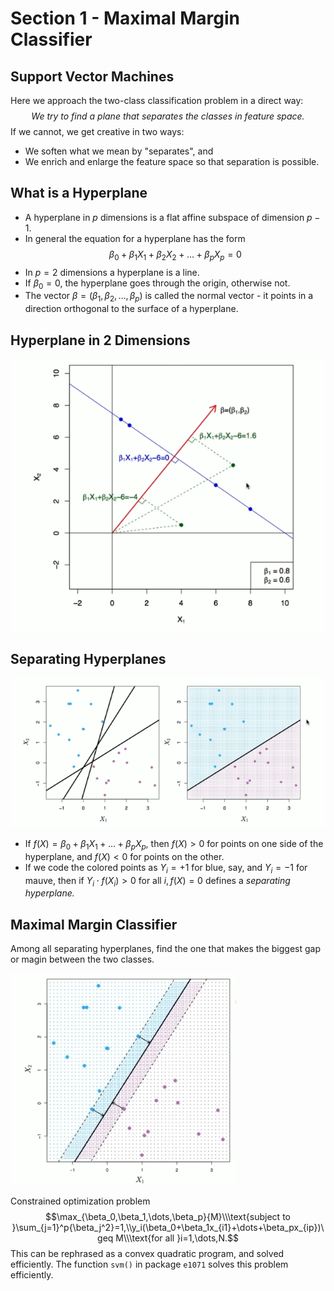 # Section 1 - Maximal Margin Classifier
## Support Vector Machines
Here we approach the two-class classification problem in a direct way:
$$\textit{We try to find a plane that separates the classes in feature space.}$$
If we cannot, we get creative in two ways:
* We soften what we mean by "separates", and
* We enrich and enlarge the feature space so that separation is possible.
## What is a Hyperplane
* A hyperplane in $p$ dimensions is a flat affine subspace of dimension $p-1.$
* In general the equation for a hyperplane has the form
$$\beta_0+\beta_1X_1+\beta_2X_2+\dots+\beta_pX_p=0$$
* In $p=2$ dimensions a hyperplane is a line.
* If $\beta_0=0,$ the hyperplane goes through the origin, otherwise not.
* The vector $\beta=(\beta_1,\beta_2,\dots,\beta_p)$ is called the normal vector - it points in a direction orthogonal to the surface of a hyperplane.
## Hyperplane in $2$ Dimensions
![](images/hyper2d.png)
## Separating Hyperplanes
![](images/sephyper.png)
* If $f(X)=\beta_0+\beta_1X_1+\dots+\beta_pX_p,$ then $f(X)>0$ for points on one side of the hyperplane, and $f(X)<0$ for points on the other.
* If we code the colored points as $Y_i=+1$ for blue, say, and $Y_i=-1$ for mauve, then if $Y_i\cdot f(X_i)>0$ for all $i, f(X)=0$ defines a _separating hyperplane._
## Maximal Margin Classifier
Among all separating hyperplanes, find the one that makes the biggest gap or magin between the two classes.

![](images/gap.png)

Constrained optimization problem
$$\max_{\beta_0,\beta_1,\dots,\beta_p}{M}\\\text{subject to }\sum_{j=1}^p{\beta_j^2}=1,\\y_i(\beta_0+\beta_1x_{i1}+\dots+\beta_px_{ip})\geq M\\\text{for all }i=1,\dots,N.$$
This can be rephrased as a convex quadratic program, and solved efficiently. The function `svm()` in package `e1071` solves this problem efficiently.